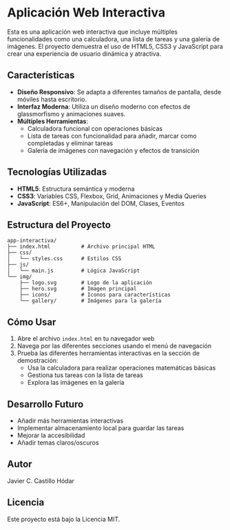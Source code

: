 # Aplicación Web Interactiva

Esta es una aplicación web interactiva que incluye múltiples funcionalidades como una calculadora, una lista de tareas y una galería de imágenes. El proyecto demuestra el uso de HTML5, CSS3 y JavaScript para crear una experiencia de usuario dinámica y atractiva.

## Características

- **Diseño Responsivo**: Se adapta a diferentes tamaños de pantalla, desde móviles hasta escritorio.
- **Interfaz Moderna**: Utiliza un diseño moderno con efectos de glassmorfismo y animaciones suaves.
- **Múltiples Herramientas**:
  - Calculadora funcional con operaciones básicas
  - Lista de tareas con funcionalidad para añadir, marcar como completadas y eliminar tareas
  - Galería de imágenes con navegación y efectos de transición

## Tecnologías Utilizadas

- **HTML5**: Estructura semántica y moderna
- **CSS3**: Variables CSS, Flexbox, Grid, Animaciones y Media Queries
- **JavaScript**: ES6+, Manipulación del DOM, Clases, Eventos

## Estructura del Proyecto

```
app-interactiva/
├── index.html          # Archivo principal HTML
├── css/
│   └── styles.css      # Estilos CSS
├── js/
│   └── main.js         # Lógica JavaScript
└── img/
    ├── logo.svg        # Logo de la aplicación
    ├── hero.svg        # Imagen principal
    ├── icons/          # Iconos para características
    └── gallery/        # Imágenes para la galería
```

## Cómo Usar

1. Abre el archivo `index.html` en tu navegador web
2. Navega por las diferentes secciones usando el menú de navegación
3. Prueba las diferentes herramientas interactivas en la sección de demostración:
   - Usa la calculadora para realizar operaciones matemáticas básicas
   - Gestiona tus tareas con la lista de tareas
   - Explora las imágenes en la galería

## Desarrollo Futuro

- Añadir más herramientas interactivas
- Implementar almacenamiento local para guardar las tareas
- Mejorar la accesibilidad
- Añadir temas claros/oscuros

## Autor

Javier C. Castillo Hódar

## Licencia

Este proyecto está bajo la Licencia MIT.
